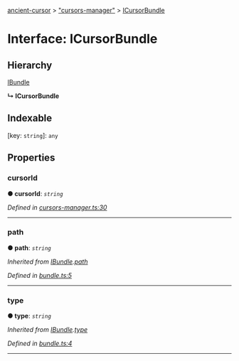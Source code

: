 [ancient-cursor](../README.md) > ["cursors-manager"](../modules/_cursors_manager_.md) > [ICursorBundle](../interfaces/_cursors_manager_.icursorbundle.md)



# Interface: ICursorBundle

## Hierarchy


 [IBundle](_bundle_.ibundle.md)

**↳ ICursorBundle**







## Indexable

\[key: `string`\]:&nbsp;`any`

## Properties
<a id="cursorid"></a>

###  cursorId

**●  cursorId**:  *`string`* 

*Defined in [cursors-manager.ts:30](https://github.com/AncientSouls/Cursor/blob/e099e34/src/lib/cursors-manager.ts#L30)*





___

<a id="path"></a>

###  path

**●  path**:  *`string`* 

*Inherited from [IBundle](_bundle_.ibundle.md).[path](_bundle_.ibundle.md#path)*

*Defined in [bundle.ts:5](https://github.com/AncientSouls/Cursor/blob/e099e34/src/lib/bundle.ts#L5)*





___

<a id="type"></a>

###  type

**●  type**:  *`string`* 

*Inherited from [IBundle](_bundle_.ibundle.md).[type](_bundle_.ibundle.md#type)*

*Defined in [bundle.ts:4](https://github.com/AncientSouls/Cursor/blob/e099e34/src/lib/bundle.ts#L4)*





___


